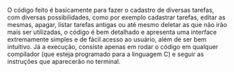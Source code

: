 O código feito é basicamente para fazer o cadastro de diversas tarefas, com diversas possibilidades, como por exemplo cadastrar tarefas, editar as mesmas, apagar, listar tarefas antigas ou até mesmo deletar as que não irão mais ser utilizadas, o código é bem detalhado e apresenta uma interface extremamente simples e de fácil acesso ao usuário, além de ser bem intuitivo. Já a execução, consiste apenas em rodar o código em qualquer compilador (que esteja programado para a linguagem C) e seguir as instruções que aparecerão no terminal.
